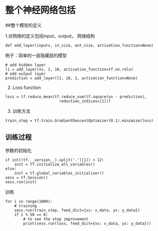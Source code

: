 

# 整个神经网络包括

##整个模型的定义 

1.对网络的定义包括input，output， 网络结构

```
def add_layer(inputs, in_size, out_size, activation_function=None)
```
例子：简单的一层隐藏层的模型
```
# add hidden layer
l1 = add_layer(xs, 1, 10, activation_function=tf.nn.relu)
# add output layer
prediction = add_layer(l1, 10, 1, activation_function=None)
```
2. Loss function

```
loss = tf.reduce_mean(tf.reduce_sum(tf.square(ys - prediction),
                        reduction_indices=[1]))
```
3. 训练方法
```
train_step = tf.train.GradientDescentOptimizer(0.1).minimize(loss)
```

## 训练过程

参数的初始化

```
if int((tf.__version__).split('.')[1]) < 12:
    init = tf.initialize_all_variables()
else:
    init = tf.global_variables_initializer()
sess = tf.Session()
sess.run(init)
```

训练

```
for i in range(1000):
    # training
    sess.run(train_step, feed_dict={xs: x_data, ys: y_data})
    if i % 50 == 0:
        # to see the step improvement
        print(sess.run(loss, feed_dict={xs: x_data, ys: y_data}))
```

